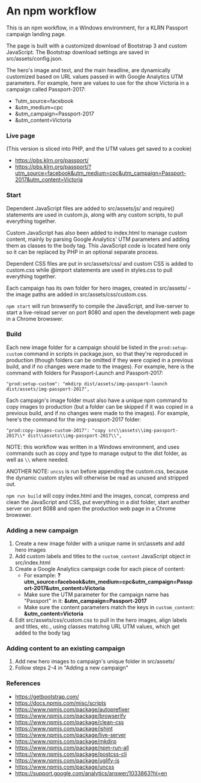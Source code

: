 # An npm workflow

This is an npm workflow, in a Windows environment, for a KLRN Passport campaign landing page. 

The page is built with a customized download of Bootstrap 3 and custom JavaScript. The Bootstrap download settings are saved in src/assets/config.json. 

The hero's image and text, and the main headline, are dynamically customized based on URL values passed in with Google Analytics UTM parameters. For example, here are values to use for the show Victoria in a campaign called Passport-2017:

- ?utm_source=facebook
- &utm_medium=cpc
- &utm_campaign=Passport-2017
- &utm_content=Victoria   

### Live page 
(This version is sliced into PHP, and the UTM values get saved to a cookie)  

- https://pbs.klrn.org/passport/
- https://pbs.klrn.org/passport/?utm_source=facebook&utm_medium=cpc&utm_campaign=Passport-2017&utm_content=Victoria

### Start

Dependent JavaScript files are added to src/assets/js/ and require() statements are used in custom.js, along with any custom scripts, to pull everything together.

Custom JavaScript has also been added to index.html to manage custom content, mainly by parsing Google Analytics' UTM parameters and adding them as classes to the body tag. This JavaScript code is located here only so it can be replaced by PHP in an optional separate process.  

Dependent CSS files are put in src/assets/css/ and custom CSS is added to custom.css while @import statements are used in styles.css to pull everything together.

Each campaign has its own folder for hero images, created in src/assets/ - the image paths are added in src/assets/css/custom.css.  

`npm start` will run browserify to compile the JavaScript, and live-server to start a live-reload server on port 8080 and open the development web page in a Chrome browswer.

### Build

Each new image folder for a campaign should be listed in the `prod:setup-custom` command in scripts in package.json, so that they're reproduced in production (though folders can be omitted if they were copied in a previous build, and if no changes were made to the images). For example, here is the command with folders for Passport-Launch and Passport-2017:  

```
"prod:setup-custom": "mkdirp dist/assets/img-passport-launch dist/assets/img-passport-2017",
``` 
    
Each campaign's image folder must also have a unique npm command to copy images to production (but a folder can be skipped if it was copied in a previous build, and if no changes were made to the images). For example, here's the command for the img-passport-2017 folder:

```
"prod:copy-images-custom-2017": "copy src\\assets\\img-passport-2017\\* dist\\assets\\img-passport-2017\\",
```   

NOTE: this workflow was written in a Windows environment, and uses commands such as copy and type to manage output to the dist folder, as well as `\\` where needed.

ANOTHER NOTE: `uncss` is run before appending the custom.css, because the dynamic custom styles will otherwise be read as unused and stripped out.

`npm run build` will copy index.html and the images, concat, compress and clean the JavaScript and CSS, put everything in a dist folder, start another server on port 8088 and open the production web page in a Chrome browswer.  

### Adding a new campaign

1. Create a new image folder with a unique name in src\assets and add hero images
2. Add custom labels and titles to the `custom_content` JavaScript object in src/index.html
3. Create a Google Analytics campaign code for each piece of content:
   - For example: **?utm_source=facebook&utm_medium=cpc&utm_campaign=Passport-2017&utm_content=Victoria**
   - Make sure the UTM parameter for the campaign name has "Passport" in it: **&utm_campaign=Passport-2017**
   - Make sure the content parameters match the keys in `custom_content`: **&utm_content=Victoria**
4. Edit src/assets/css/custom.css to pull in the hero images, align labels and titles, etc., using classes matchng URL UTM values, which get added to the body tag

### Adding content to an existing campaign

1. Add new hero images to campaign's unique folder in src/assets/
2. Follow steps 2-4 in "Adding a new campaign"

### References

- https://getbootstrap.com/
- https://docs.npmjs.com/misc/scripts
- https://www.npmjs.com/package/autoprefixer
- https://www.npmjs.com/package/browserify
- https://www.npmjs.com/package/clean-css
- https://www.npmjs.com/package/jshint
- https://www.npmjs.com/package/live-server
- https://www.npmjs.com/package/mkdirp
- https://www.npmjs.com/package/npm-run-all
- https://www.npmjs.com/package/postcss-cli
- https://www.npmjs.com/package/uglify-js
- https://www.npmjs.com/package/uncss
- https://support.google.com/analytics/answer/1033863?hl=en